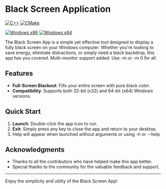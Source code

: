 # Black Screen Application
[![C++](https://img.shields.io/badge/C%2B%2B-23-blue.svg "C++ Standard")](https://en.cppreference.com/w/cpp/23)
[![CMake](https://img.shields.io/badge/CMake-3.28-important.svg "CMake Version")](https://cmake.org/)

[![Windows x86](https://img.shields.io/badge/Windows-x86-lightgrey?logo=windows)](https://www.microsoft.com/)
[![Windows x64](https://img.shields.io/badge/Windows-x64-551a8b?logo=windows)](https://www.microsoft.com/)

The Black Screen App is a simple yet effective tool designed to display a fully black screen on your Windows computer. Whether you're looking to save energy, eliminate distractions, or simply need a black backdrop, this app has you covered.
Multi-monitor support added. Use -m <monitors> or -m 0 for all.

## Features

- **Full-Screen Blackout**: Fills your entire screen with pure black color.
- **Compatibility**: Supports both 32-bit (x32) and 64-bit (x64) Windows versions.

## Quick Start

1. **Launch**: Double-click the app icon to run.
2. **Exit**: Simply press any key to close the app and return to your desktop.
3. Help will appear when launched without arguments or using -h or --help

## Acknowledgments

- Thanks to all the contributors who have helped make this app better.
- Special thanks to the community for the valuable feedback and support.

---

Enjoy the simplicity and utility of the Black Screen App!
